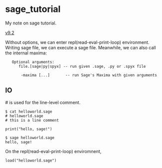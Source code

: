 # sage_tutorial

My note on sage tutorial.

[v9.2](https://doc.sagemath.org/html/en/tutorial/index.html)

Without options, we can enter repl(read-eval-print-loop) environment.
Writing sage file, we can execute a sage file.
Meanwhile, we can also call the internal maxima:

```sage
   Optional arguments:
      file.[sage|py|spyx] -- run given .sage, .py or .spyx file

       -maxima [...]       -- run Sage's Maxima with given arguments
```

## IO
\# is used for the line-level comment.


```sage
$ cat helloworld.sage 
# helloworld.sage
# this is a line comment

print("hello, sage!")
```

```sage
$ sage helloworld.sage 
hello, sage!

```

On the repl(read-eval-print-loop) enviromnent, 

```sage
load("helloworld.sage")
```


